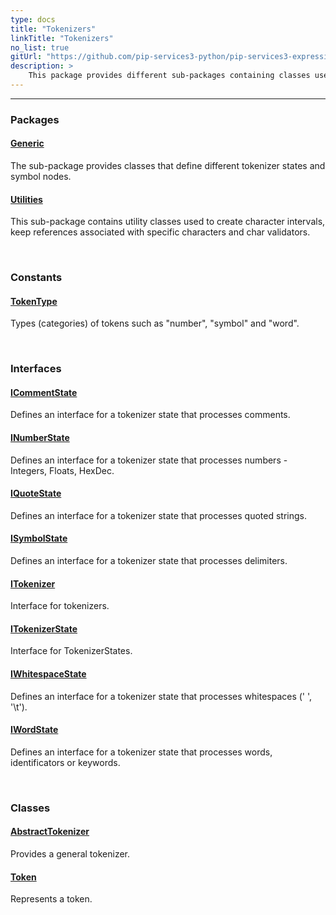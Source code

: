```yaml
---
type: docs
title: "Tokenizers"
linkTitle: "Tokenizers"
no_list: true
gitUrl: "https://github.com/pip-services3-python/pip-services3-expressions-python"
description: >
    This package provides different sub-packages containing classes used to define and manage tokenizers.
---
```

---
<div class="module-body"> 

### Packages

#### [Generic](generic)
The sub-package provides classes that define different tokenizer states and symbol nodes.

#### [Utilities](utilities)
This sub-package contains utility classes used to create character intervals, keep references associated with specific characters and char validators.

<br>

### Constants

#### [TokenType](token_type)
Types (categories) of tokens such as "number", "symbol" and "word".

<br>

### Interfaces

#### [ICommentState](icomment_state)
Defines an interface for a tokenizer state that processes comments.

#### [INumberState](inumber_state)
Defines an interface for a tokenizer state that processes numbers - Integers, Floats, HexDec.

#### [IQuoteState](iquote_state)
Defines an interface for a tokenizer state that processes quoted strings.

#### [ISymbolState](isymbol_state)
Defines an interface for a tokenizer state that processes delimiters.

#### [ITokenizer](itokenizer)
Interface for tokenizers.

#### [ITokenizerState](itokenizer_state)
Interface for TokenizerStates.

#### [IWhitespaceState](iwhitespace_state)
Defines an interface for a tokenizer state that processes whitespaces (' ', '\t').

#### [IWordState](iword_state)
Defines an interface for a tokenizer state that processes words, identificators or keywords.


<br>

### Classes


#### [AbstractTokenizer](abstract_tokenizer)
Provides a general tokenizer.

#### [Token](token)
Represents a token.


</div>

